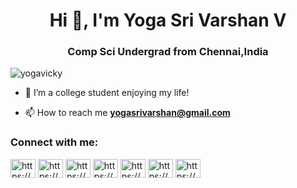 <h1 align="center">Hi 👋, I'm Yoga Sri Varshan V</h1>
<h3 align="center">Comp Sci Undergrad from Chennai,India</h3>

<p align="left"> <img src="https://komarev.com/ghpvc/?username=yogavicky&label=Profile%20views&color=0e75b6&style=flat" alt="yogavicky" /> </p>

- 👯 I’m a college student enjoying my life!

- 📫 How to reach me **yogasrivarshan@gmail.com**

<h3 align="left">Connect with me:</h3>
<p align="left">
<a href="https://codepen.io/https://www.google.com/url?sa=t&rct=j&q=&esrc=s&source=web&cd=&cad=rja&uact=8&ved=2ahukewjh_q6wg8jvahuqccskhrq-cteqfjaaegqibbad&url=https%3a%2f%2fcodepen.io%2fyogavicky%2fpens%2fforked&usg=aovvaw0bjgaotcjxu4ypbwvphp7r" target="blank"><img align="center" src="https://cdn.jsdelivr.net/npm/simple-icons@3.0.1/icons/codepen.svg" alt="https://www.google.com/url?sa=t&rct=j&q=&esrc=s&source=web&cd=&cad=rja&uact=8&ved=2ahukewjh_q6wg8jvahuqccskhrq-cteqfjaaegqibbad&url=https%3a%2f%2fcodepen.io%2fyogavicky%2fpens%2fforked&usg=aovvaw0bjgaotcjxu4ypbwvphp7r" height="30" width="40" /></a>
<a href="https://dev.to/https://yoga2001.ml" target="blank"><img align="center" src="https://cdn.jsdelivr.net/npm/simple-icons@3.0.1/icons/dev-dot-to.svg" alt="https://yoga2001.ml" height="30" width="40" /></a>
<a href="https://linkedin.com/in/https://www.google.com/url?sa=t&rct=j&q=&esrc=s&source=web&cd=&cad=rja&uact=8&ved=2ahukewin4ltvgsjvahxzun0khwowduuqfjaaegqibbad&url=https%3a%2f%2fin.linkedin.com%2fin%2fyoga-sri-varshan-v-154274168&usg=aovvaw2nmyfv9k7tw34u7lf5mcjc" target="blank"><img align="center" src="https://cdn.jsdelivr.net/npm/simple-icons@3.0.1/icons/linkedin.svg" alt="https://www.google.com/url?sa=t&rct=j&q=&esrc=s&source=web&cd=&cad=rja&uact=8&ved=2ahukewin4ltvgsjvahxzun0khwowduuqfjaaegqibbad&url=https%3a%2f%2fin.linkedin.com%2fin%2fyoga-sri-varshan-v-154274168&usg=aovvaw2nmyfv9k7tw34u7lf5mcjc" height="30" width="40" /></a>
<a href="https://instagram.com/https://www.instagram.com/im_yoga_2001/" target="blank"><img align="center" src="https://cdn.jsdelivr.net/npm/simple-icons@3.0.1/icons/instagram.svg" alt="https://www.instagram.com/im_yoga_2001/" height="30" width="40" /></a>
<a href="https://www.codechef.com/users/https://www.codechef.com/users/yoga2001" target="blank"><img align="center" src="https://cdn.jsdelivr.net/npm/simple-icons@3.1.0/icons/codechef.svg" alt="https://www.codechef.com/users/yoga2001" height="30" width="40" /></a>
<a href="https://www.hackerrank.com/https://www.hackerrank.com/yogavicky" target="blank"><img align="center" src="https://cdn.jsdelivr.net/npm/simple-icons@3.0.1/icons/hackerrank.svg" alt="https://www.hackerrank.com/yogavicky" height="30" width="40" /></a>
<a href="https://codeforces.com/profile/https://www.google.com/url?sa=t&rct=j&q=&esrc=s&source=web&cd=&cad=rja&uact=8&ved=2ahukewin4ltvgsjvahxzun0khwowduuqfjaiegqibrad&url=https%3a%2f%2fcodeforces.com%2fprofile%2fyogavicky&usg=aovvaw0uyreqqtsh46zw14j2hbqe" target="blank"><img align="center" src="https://cdn.jsdelivr.net/npm/simple-icons@3.0.1/icons/codeforces.svg" alt="https://www.google.com/url?sa=t&rct=j&q=&esrc=s&source=web&cd=&cad=rja&uact=8&ved=2ahukewin4ltvgsjvahxzun0khwowduuqfjaiegqibrad&url=https%3a%2f%2fcodeforces.com%2fprofile%2fyogavicky&usg=aovvaw0uyreqqtsh46zw14j2hbqe" height="30" width="40" /></a>
</p>


